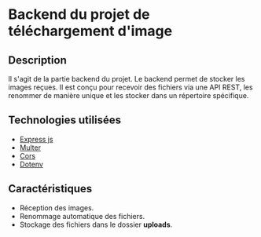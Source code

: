 # Backend du projet de téléchargement d'image

## Description
Il s'agit de la partie backend du projet. Le backend permet de stocker les images reçues. Il est conçu pour recevoir des fichiers via une API REST, les renommer de manière unique et les stocker dans un répertoire spécifique.

## Technologies utilisées
- [Express js](https://expressjs.com/fr/) 
- [Multer](https://www.npmjs.com/package/multer)
- [Cors](https://www.npmjs.com/package/cors)
- [Dotenv](https://www.npmjs.com/package/dotenv)

## Caractéristiques
- Réception des images.
- Renommage automatique des fichiers.
- Stockage des fichiers dans le dossier **uploads**.

